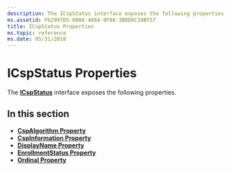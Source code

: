 ```yaml
---
description: The ICspStatus interface exposes the following properties.
ms.assetid: F62997D5-0008-4884-9F86-3B0D0C19BF57
title: ICspStatus Properties
ms.topic: reference
ms.date: 05/31/2018
---
```


# ICspStatus Properties

The [**ICspStatus**](/windows/desktop/api/CertEnroll/nn-certenroll-icspstatus) interface exposes the following properties.

## In this section

-   [**CspAlgorithm Property**](/windows/desktop/api/CertEnroll/nf-certenroll-icspstatus-get_cspalgorithm)
-   [**CspInformation Property**](/windows/desktop/api/CertEnroll/nf-certenroll-icspstatus-get_cspinformation)
-   [**DisplayName Property**](/windows/desktop/api/CertEnroll/nf-certenroll-icspstatus-get_displayname)
-   [**EnrollmentStatus Property**](/windows/desktop/api/CertEnroll/nf-certenroll-icspstatus-get_enrollmentstatus)
-   [**Ordinal Property**](/windows/desktop/api/CertEnroll/nf-certenroll-icspstatus-get_ordinal)

 

 



